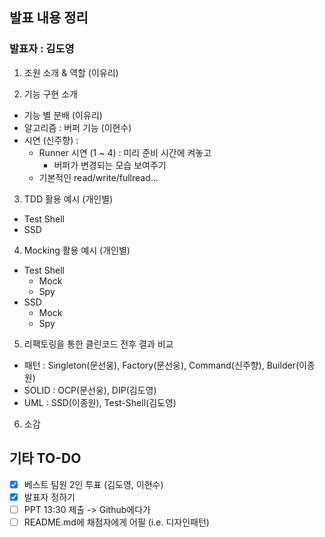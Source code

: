 ## 발표 내용 정리
### 발표자 : 김도영
1. 조원 소개 & 역할 (이유리)

2. 기능 구현 소개
 - 기능 별 분배 (이유리)
 - 알고리즘 : 버퍼 기능 (이현수)
 - 시연 (신주향) : 
   - Runner 시연 (1 ~ 4) : 미리 준비 시간에 켜놓고
	   - 버퍼가 변경되는 모습 보여주기
   - 기본적인 read/write/fullread...
   
3. TDD 활용 예시 (개인별)
 - Test Shell
 - SSD

4. Mocking 활용 예시 (개인별)
 - Test Shell
    - Mock
    - Spy
 - SSD
    - Mock
    - Spy

5. 리팩토링을 통한 클린코드 전후 결과 비교
 - 패턴 : Singleton(문선웅), Factory(문선웅), Command(신주향), Builder(이종원)
 - SOLID : OCP(문선웅), DIP(김도영)
 - UML : SSD(이종원), Test-Shell(김도영)
 
6. 소감

## 기타 TO-DO
- [x] 베스트 팀원 2인 투표 (김도영, 이현수)
- [x] 발표자 정하기
- [ ] PPT 13:30 제출 -> Github에다가
- [ ] README.md에 채점자에게 어필 (i.e. 디자인패턴)
